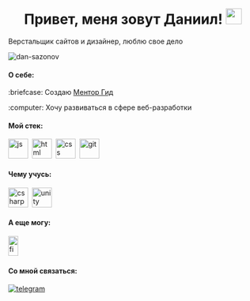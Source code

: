 <h1 align="center">Привет, меня зовут Даниил! <img src="https://github.com/blackcater/blackcater/raw/main/images/Hi.gif" height="32"/></h1> 

<p>Верстальщик сайтов и дизайнер, люблю свое дело</p>
<p> 
  <img src="https://komarev.com/ghpvc/?username=asmrweb&label=Profile%20views&color=0e75b6&style=flat" alt="dan-sazonov">
</p>


<h4>О себе:</h4>

<p>:briefcase: Создаю <a href='https://mentorgid.ru'>Ментор Гид</a></p>
<p>:computer: Хочу развиваться в сфере веб-разработки</p>

<h4>Мой cтек: </h4>
<p><img src="https://cdn.jsdelivr.net/gh/devicons/devicon/icons/javascript/javascript-original.svg" title="js" width="40" height="40"/>&nbsp;
<img src="https://cdn.jsdelivr.net/gh/devicons/devicon/icons/html5/html5-original.svg" title="html" width="40" height="40"/>&nbsp;
<img src="https://cdn.jsdelivr.net/gh/devicons/devicon/icons/css3/css3-original.svg" title="css" width="40" height="40"/>&nbsp;
<img src="https://cdn.jsdelivr.net/gh/devicons/devicon/icons/git/git-plain.svg" title="git" width="40" height="40"/>&nbsp;</p>

<h4>Чему учусь:</h4>
<p><img src="https://upload.wikimedia.org/wikipedia/commons/thumb/d/d2/C_Sharp_Logo_2023.svg/308px-C_Sharp_Logo_2023.svg.png" title="csharp" width="40" height="40"/>&nbsp;
   <img src="https://upload.wikimedia.org/wikipedia/ru/a/a3/Unity_Logo.png?20120307114123" title="unity" width="40" height="40"/>&nbsp;
</p>

<h4>А еще могу:</h4>
<p><img src="https://upload.wikimedia.org/wikipedia/commons/thumb/3/33/Figma-logo.svg/600px-Figma-logo.svg.png" title="figma" width="20" height="40"/>&nbsp;&nbsp;
</p>

<h4>Cо мной связаться: </h4>
<a href='https://t.me/asmr_web'>
  <img src='https://img.shields.io/badge/Telegram-2CA5E0?style=for-the-badge&logo=telegram&logoColor=white' alt="telegram">
</a>
